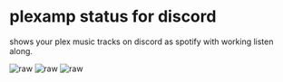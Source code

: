 # plexamp status for discord
shows your plex music tracks on discord as spotify with working listen along.

![raw](https://github.com/mxmmxx/discord-plexamp-status/assets/102934335/f0e482ea-9217-4964-a510-d679af379cc0)
![raw](https://github.com/mxmmxx/discord-plexamp-status/assets/102934335/524800a7-f0b9-43c5-9072-e200eea5366f)
![raw](https://github.com/mxmmxx/discord-plexamp-status/assets/102934335/55c5988a-e660-4c18-b4f4-16ed81624469)
